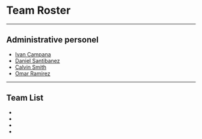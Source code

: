 # Team Roster

***

## Administrative personel

- [Ivan Campana](https://twitter.com/icampana)
- [Daniel Santibanez](https://twitter.com/santibanezdani)
- [Calvin Smith](https://twitter.com/CalvinSedao)
- [Omar Ramirez](https://twitter.com/ramirezomar)

***

## Team List
-
-
-
-
